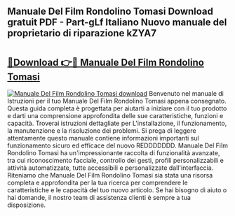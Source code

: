 ## Manuale Del Film Rondolino Tomasi Download gratuit PDF - Part-gLf Italiano Nuovo manuale del proprietario di riparazione kZYA7

# <h2><a href="http://dfgwpox.blite.top/?on=Manuale+Del+Film+Rondolino+Tomasi">🔗Download 👉🔴 Manuale Del Film Rondolino Tomasi</a></h2>

[![Manuale Del Film Rondolino Tomasi download](https://i.imgur.com/lujVjoI.png)](http://dfgwpox.blite.top/?on=Manuale+Del+Film+Rondolino+Tomasi)
Benvenuto nel manuale di Istruzioni per il tuo Manuale Del Film Rondolino Tomasi appena consegnato. Questa guida completa è progettata per aiutarti a iniziare con il tuo prodotto e darti una comprensione approfondita delle sue caratteristiche, funzioni e capacità. Troverai istruzioni dettagliate per L'installazione, il funzionamento, la manutenzione e la risoluzione dei problemi. Si prega di leggere attentamente questo manuale contiene informazioni importanti sul funzionamento sicuro ed efficace del nuovo REDDDDDDD. Manuale Del Film Rondolino Tomasi ha un'impressionante raccolta di funzionalità avanzate, tra cui riconoscimento facciale, controllo dei gesti, profili personalizzabili e attività automatizzate, tutte accessibili e personalizzate dall'interfaccia. Riteniamo che Manuale Del Film Rondolino Tomasi sia stata una risorsa completa e approfondita per la tua ricerca per comprendere le caratteristiche e le capacità del tuo nuovo articolo. Se hai bisogno di aiuto o hai domande, il nostro team di assistenza clienti è sempre a tua disposizione.
